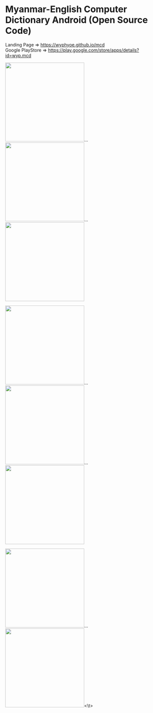 Myanmar-English Computer Dictionary Android (Open Source Code)
====
Landing Page => https://wyphyoe.github.io/mcd</br>
Google PlayStore => https://play.google.com/store/apps/details?id=wyp.mcd

<p>
  <img src="https://github.com/wyphyoe/mcd-android/blob/master/assets/view1.png" width="250">...
  <img src="https://github.com/wyphyoe/mcd-android/blob/master/assets/view2.png" width="250">...
  <img src="https://github.com/wyphyoe/mcd-android/blob/master/assets/view3.png" width="250">
</p>
<p>
  <img src="https://github.com/wyphyoe/mcd-android/blob/master/assets/view4.png" width="250">...
  <img src="https://github.com/wyphyoe/mcd-android/blob/master/assets/view5.png" width="250">...
  <img src="https://github.com/wyphyoe/mcd-android/blob/master/assets/view6.png" width="250">
</p>
<p>
  <img src="https://github.com/wyphyoe/mcd-android/blob/master/assets/view7.png" width="250">...
  <img src="https://github.com/wyphyoe/mcd-android/blob/master/assets/view8.png" width="250"><\t>
</p>
